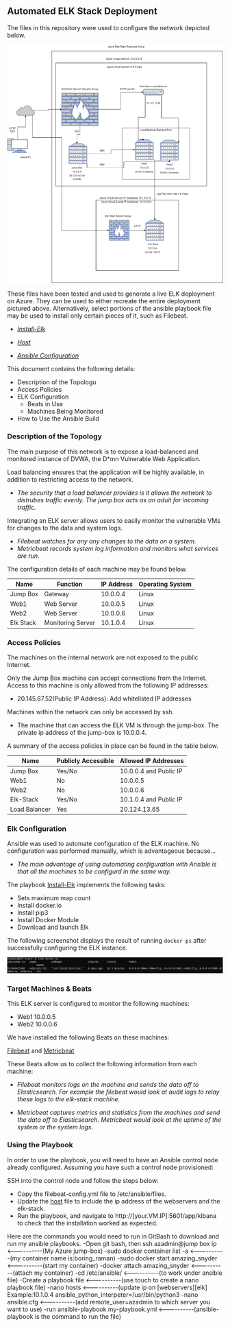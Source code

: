 ## Automated ELK Stack Deployment

The files in this repository were used to configure the network depicted below.

![](Diagrams/Elk%20Stack%20done.drawio.png)


These files have been tested and used to generate a live ELK deployment on Azure. They can be used to either recreate the entire deployment pictured above. Alternatively, select portions of the ansible playbook file may be used to install only certain pieces of it, such as Filebeat.

  - _[Install-Elk](Ansible/Install-elk.yml)_

  - _[Host](Ansible/hosts)_

  - _[Ansible Configuration](Ansible/ansible.cfg)_

This document contains the following details:
- Description of the Topologu
- Access Policies
- ELK Configuration
  - Beats in Use
  - Machines Being Monitored
- How to Use the Ansible Build


### Description of the Topology

The main purpose of this network is to expose a load-balanced and monitored instance of DVWA, the D*mn Vulnerable Web Application.

Load balancing ensures that the application will be highly available, in addition to restricting access to the network.
- _The security that a load balancer provides is it allows the network to distrubes traffic evenly. The jump box acts as an aduit for incoming traffic._

Integrating an ELK server allows users to easily monitor the vulnerable VMs for changes to the data and system logs.
- _Filebeat watches for any any changes to the data on a system._
- _Metricbeat records system log information and monitors what services are run._

The configuration details of each machine may be found below.

| Name      | Function          | IP Address | Operating System |
|-----------|-------------------|------------|------------------|
| Jump Box  | Gateway           | 10.0.0.4   | Linux            |
| Web1      | Web Server        | 10.0.0.5   | Linux            |
| Web2      | Web Server        | 10.0.0.6   | Linux            |
| Elk Stack | Monitoring Server | 10.1.0.4   | Linux            |

### Access Policies

The machines on the internal network are not exposed to the public Internet. 

Only the Jump Box machine can accept connections from the Internet. Access to this machine is only allowed from the following IP addresses: 
- 20.145.67.52(Public IP Address): Add whitelisted IP addresses

Machines within the network can only be accessed by ssh.
- The machine that can access the ELK VM is through the jump-box. The private ip address of the jump-box is 10.0.0.4.

A summary of the access policies in place can be found in the table below.

| Name          | Publicly Accessible | Allowed IP Addresses     |
|---------------|---------------------|--------------------------|
| Jump Box      | Yes/No              | 10.0.0.4 and Public IP   |
| Web1          | No                  | 10.0.0.5                 |
| Web2          | No                  | 10.0.0.6                 |
| Elk-Stack     | Yes/No              | 10.1.0.4 and Public IP   |
| Load Balancer | Yes                 | 20.124.13.65             |
### Elk Configuration

Ansible was used to automate configuration of the ELK machine. No configuration was performed manually, which is advantageous because...
- _The main advantage of using automating configuration with Ansible is that all the machines to be configurd in the same way._

The playbook [Install-Elk](Ansible/Install-elk.yml) implements the following tasks:
- Sets maximum map count
- Install docker.io
- Install pip3
- Install Docker Module
- Download and launch Elk

The following screenshot displays the result of running `docker ps` after successfully configuring the ELK instance.

![](Images/Elk%20Stack%20Docker.png)

### Target Machines & Beats
This ELK server is configured to monitor the following machines:
- Web1 10.0.0.5
- Web2 10.0.0.6

We have installed the following Beats on these machines:

[Filebeat](Ansible/filebeat-playbook.yml) and [Metricbeat](Ansible/metricbeat-playbook.yml)

These Beats allow us to collect the following information from each machine:
- _Filebeat monitors logs on the machine and sends the data off to Elasticsearch. For example the filebeat would look at audit logs to relay these logs to the elk-stack machine._

- _Metricbeat captures metrics and statistics from the machines and send the data off to Elasticsearch. Metricbeat would look at the uptime of the system or the system logs._

### Using the Playbook
In order to use the playbook, you will need to have an Ansible control node already configured. Assuming you have such a control node provisioned: 

SSH into the control node and follow the steps below:
- Copy the filebeat-config.yml file to /etc/ansible/files.
- Update the [host](Ansible/hosts) file to include the ip address of the webservers and the elk-stack. 
- Run the playbook, and navigate to http://[your.VM.IP]:5601/app/kibana to check that the installation worked as expected.


Here are the commands you would need to run in GitBash to download and run my ansible playbooks.
-Open git bash, then ssh azadmin@jump box ip              <----------(My Azure jump-box)
-sudo docker container list -a                                            <----------(my container name is:boring_raman)
-sudo docker start amazing_snyder                                      <----------(start my container)
-docker attach amazing_snyder                                            <----------(attach my container)
-cd /etc/ansible/                                                                <----------(to work under ansible file)
-Create a playbook file                                                       <----------(use touch to create a nano playbook file)
-nano hosts                                                                          <----------(update ip on [webservers][elk] Example:10.1.0.4 ansible_python_interpeter=/usr/bin/python3
-nano ansible.cfg                                                                <----------(add remote_user=azadmin to which server you want to use)
-run ansible-playbook my-playbook.yml                         <----------(ansible-playbook is the command to run the file)


